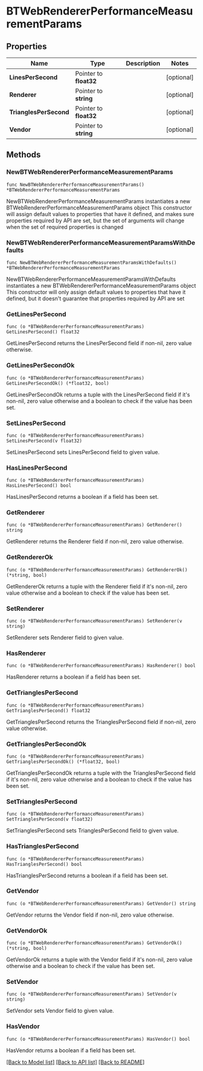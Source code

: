 # BTWebRendererPerformanceMeasurementParams

## Properties

Name | Type | Description | Notes
------------ | ------------- | ------------- | -------------
**LinesPerSecond** | Pointer to **float32** |  | [optional] 
**Renderer** | Pointer to **string** |  | [optional] 
**TrianglesPerSecond** | Pointer to **float32** |  | [optional] 
**Vendor** | Pointer to **string** |  | [optional] 

## Methods

### NewBTWebRendererPerformanceMeasurementParams

`func NewBTWebRendererPerformanceMeasurementParams() *BTWebRendererPerformanceMeasurementParams`

NewBTWebRendererPerformanceMeasurementParams instantiates a new BTWebRendererPerformanceMeasurementParams object
This constructor will assign default values to properties that have it defined,
and makes sure properties required by API are set, but the set of arguments
will change when the set of required properties is changed

### NewBTWebRendererPerformanceMeasurementParamsWithDefaults

`func NewBTWebRendererPerformanceMeasurementParamsWithDefaults() *BTWebRendererPerformanceMeasurementParams`

NewBTWebRendererPerformanceMeasurementParamsWithDefaults instantiates a new BTWebRendererPerformanceMeasurementParams object
This constructor will only assign default values to properties that have it defined,
but it doesn't guarantee that properties required by API are set

### GetLinesPerSecond

`func (o *BTWebRendererPerformanceMeasurementParams) GetLinesPerSecond() float32`

GetLinesPerSecond returns the LinesPerSecond field if non-nil, zero value otherwise.

### GetLinesPerSecondOk

`func (o *BTWebRendererPerformanceMeasurementParams) GetLinesPerSecondOk() (*float32, bool)`

GetLinesPerSecondOk returns a tuple with the LinesPerSecond field if it's non-nil, zero value otherwise
and a boolean to check if the value has been set.

### SetLinesPerSecond

`func (o *BTWebRendererPerformanceMeasurementParams) SetLinesPerSecond(v float32)`

SetLinesPerSecond sets LinesPerSecond field to given value.

### HasLinesPerSecond

`func (o *BTWebRendererPerformanceMeasurementParams) HasLinesPerSecond() bool`

HasLinesPerSecond returns a boolean if a field has been set.

### GetRenderer

`func (o *BTWebRendererPerformanceMeasurementParams) GetRenderer() string`

GetRenderer returns the Renderer field if non-nil, zero value otherwise.

### GetRendererOk

`func (o *BTWebRendererPerformanceMeasurementParams) GetRendererOk() (*string, bool)`

GetRendererOk returns a tuple with the Renderer field if it's non-nil, zero value otherwise
and a boolean to check if the value has been set.

### SetRenderer

`func (o *BTWebRendererPerformanceMeasurementParams) SetRenderer(v string)`

SetRenderer sets Renderer field to given value.

### HasRenderer

`func (o *BTWebRendererPerformanceMeasurementParams) HasRenderer() bool`

HasRenderer returns a boolean if a field has been set.

### GetTrianglesPerSecond

`func (o *BTWebRendererPerformanceMeasurementParams) GetTrianglesPerSecond() float32`

GetTrianglesPerSecond returns the TrianglesPerSecond field if non-nil, zero value otherwise.

### GetTrianglesPerSecondOk

`func (o *BTWebRendererPerformanceMeasurementParams) GetTrianglesPerSecondOk() (*float32, bool)`

GetTrianglesPerSecondOk returns a tuple with the TrianglesPerSecond field if it's non-nil, zero value otherwise
and a boolean to check if the value has been set.

### SetTrianglesPerSecond

`func (o *BTWebRendererPerformanceMeasurementParams) SetTrianglesPerSecond(v float32)`

SetTrianglesPerSecond sets TrianglesPerSecond field to given value.

### HasTrianglesPerSecond

`func (o *BTWebRendererPerformanceMeasurementParams) HasTrianglesPerSecond() bool`

HasTrianglesPerSecond returns a boolean if a field has been set.

### GetVendor

`func (o *BTWebRendererPerformanceMeasurementParams) GetVendor() string`

GetVendor returns the Vendor field if non-nil, zero value otherwise.

### GetVendorOk

`func (o *BTWebRendererPerformanceMeasurementParams) GetVendorOk() (*string, bool)`

GetVendorOk returns a tuple with the Vendor field if it's non-nil, zero value otherwise
and a boolean to check if the value has been set.

### SetVendor

`func (o *BTWebRendererPerformanceMeasurementParams) SetVendor(v string)`

SetVendor sets Vendor field to given value.

### HasVendor

`func (o *BTWebRendererPerformanceMeasurementParams) HasVendor() bool`

HasVendor returns a boolean if a field has been set.


[[Back to Model list]](../README.md#documentation-for-models) [[Back to API list]](../README.md#documentation-for-api-endpoints) [[Back to README]](../README.md)


